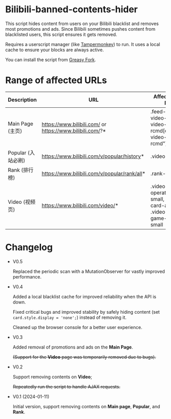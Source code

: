 # Bilibili-banned-contents-hider

This script hides content from users on your Bilibili blacklist and removes most promotions and ads. Since Bilibili sometimes pushes content from blacklisted users, this script ensures it gets removed.

Requires a userscript manager (like [Tampermonkey](https://www.tampermonkey.net/)) to run. It uses a local cache to ensure your blocks are always active.

You can install the script from [Greasy Fork](https://greasyfork.org/en/scripts/484601-bilibili-banned-contents-hider).

# Range of affected URLs

|Description|URL|Affected Class Name|
|--|--|--|
|Main Page (主页)|https://www.bilibili.com/ or https://www.bilibili.com/?*|.feed-card, .bili-video-card, .bili-video-card.is-rcmd[class="bili-video-card is-rcmd"]|
|Popular (入站必刷)|https://www.bilibili.com/v/popular/history*|.video-card|
|Rank (排行榜)|https://www.bilibili.com/v/popular/rank/all*|.rank-item|
|Video (视频页)|https://www.bilibili.com/video/*|.video-page-operator-card-small, .video-card-ad-small, .video-page-game-card-small|

# Changelog

- V0.5

  Replaced the periodic scan with a MutationObserver for vastly improved performance.

- V0.4
  
  Added a local blacklist cache for improved reliability when the API is down.

  Fixed critical bugs and improved stability by safely hiding content (set `card.style.display = 'none';`) instead of removing it. 

  Cleaned up the browser console for a better user experience.


- V0.3
  
  Added removal of promotions and ads on the **Main Page**.

  ~~(Support for the **Video** page was temporarily removed due to bugs).~~

- V0.2

  Support removing contents on **Video**;
  
  ~~Repeatedly run the script to handle AJAX requests.~~

- V0.1 (2024-01-11)
  
  Initial version, support removing contents on **Main page**, **Popular**, and **Rank**.